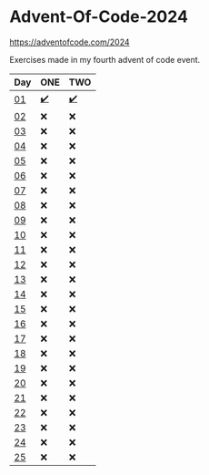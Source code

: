# Advent-Of-Code-2024
https://adventofcode.com/2024

Exercises made in my fourth advent of code event.

| Day                                        | ONE                                                                                                                     | TWO                                                                                                                     |
|--------------------------------------------|-------------------------------------------------------------------------------------------------------------------------|-------------------------------------------------------------------------------------------------------------------------|
| [01](https://adventofcode.com/2024/day/1)  | [:heavy_check_mark:](https://github.com/pawelprimus/Advent-Of-Code-2024/blob/master/src/main/java/DAY_01/DAY_01_1.java) | [:heavy_check_mark:](https://github.com/pawelprimus/Advent-Of-Code-2024/blob/master/src/main/java/DAY_01/DAY_01_2.java) |
| [02](https://adventofcode.com/2024/day/2)  | :x:                                                                                                                     | :x:                                                                                                                     |
| [03](https://adventofcode.com/2024/day/3)  | :x:                                                                                                                     | :x:                                                                                                                     |
| [04](https://adventofcode.com/2024/day/4)  | :x:                                                                                                                     | :x:                                                                                                                     |
| [05](https://adventofcode.com/2024/day/5)  | :x:                                                                                                                     | :x:                                                                                                                     |
| [06](https://adventofcode.com/2024/day/6)  | :x:                                                                                                                     | :x:                                                                                                                     |
| [07](https://adventofcode.com/2024/day/7)  | :x:                                                                                                                     | :x:                                                                                                                     |
| [08](https://adventofcode.com/2024/day/8)  | :x:                                                                                                                     | :x:                                                                                                                     |
| [09](https://adventofcode.com/2024/day/9)  | :x:                                                                                                                     | :x:                                                                                                                     |
| [10](https://adventofcode.com/2024/day/10) | :x:                                                                                                                     | :x:                                                                                                                     |
| [11](https://adventofcode.com/2024/day/11) | :x:                                                                                                                     | :x:                                                                                                                     |
| [12](https://adventofcode.com/2024/day/12) | :x:                                                                                                                     | :x:                                                                                                                     |
| [13](https://adventofcode.com/2024/day/13) | :x:                                                                                                                     | :x:                                                                                                                     |
| [14](https://adventofcode.com/2024/day/14) | :x:                                                                                                                     | :x:                                                                                                                     |
| [15](https://adventofcode.com/2024/day/15) | :x:                                                                                                                     | :x:                                                                                                                     |
| [16](https://adventofcode.com/2024/day/16) | :x:                                                                                                                     | :x:                                                                                                                     |
| [17](https://adventofcode.com/2024/day/17) | :x:                                                                                                                     | :x:                                                                                                                     |
| [18](https://adventofcode.com/2024/day/18) | :x:                                                                                                                     | :x:                                                                                                                     |
| [19](https://adventofcode.com/2024/day/19) | :x:                                                                                                                     | :x:                                                                                                                     |
| [20](https://adventofcode.com/2024/day/20) | :x:                                                                                                                     | :x:                                                                                                                     |
| [21](https://adventofcode.com/2024/day/21) | :x:                                                                                                                     | :x:                                                                                                                     |
| [22](https://adventofcode.com/2024/day/22) | :x:                                                                                                                     | :x:                                                                                                                     |
| [23](https://adventofcode.com/2024/day/23) | :x:                                                                                                                     | :x:                                                                                                                     |
| [24](https://adventofcode.com/2024/day/24) | :x:                                                                                                                     | :x:                                                                                                                     |
| [25](https://adventofcode.com/2024/day/25) | :x:                                                                                                                     | :x:                                                                                                                     |